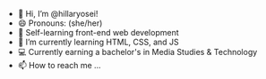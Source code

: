- 👋 Hi, I’m @hillaryosei!
- 😄 Pronouns: (she/her)
- 📕 Self-learning front-end web development
- 🌱 I’m currently learning HTML, CSS, and JS
- 💻 Currently earning a bachelor's in Media Studies & Technology
- 📫 How to reach me ... 

<!---
hillaryosei/hillaryosei is a ✨ special ✨ repository because its `README.md` (this file) appears on your GitHub profile.
You can click the Preview link to take a look at your changes.
--->
